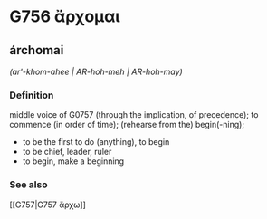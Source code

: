 # G756 ἄρχομαι

## árchomai

_(ar'-khom-ahee | AR-hoh-meh | AR-hoh-may)_

### Definition

middle voice of G0757 (through the implication, of precedence); to commence (in order of time); (rehearse from the) begin(-ning); 

- to be the first to do (anything), to begin
- to be chief, leader, ruler
- to begin, make a beginning

### See also

[[G757|G757 ἄρχω]]
